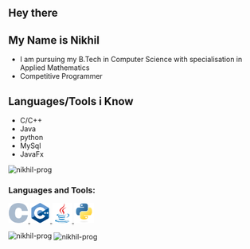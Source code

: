 ## Hey there

## My Name is Nikhil
  - I am pursuing my B.Tech in Computer Science with specialisation in Applied Mathematics
  - Competitive Programmer
  
## Languages/Tools i Know
  - C/C++
  - Java
  - python
  - MySql
  - JavaFx
<p align="left"> <img src="https://komarev.com/ghpvc/?username=nikhil-prog&label=Profile%20views&color=0e75b6&style=flat" alt="nikhil-prog" /> </p>
<h3 align="left">Languages and Tools:</h3>
<p align="left"> <a href="https://www.cprogramming.com/" target="_blank"> <img src="https://raw.githubusercontent.com/devicons/devicon/master/icons/c/c-original.svg" alt="c" width="40" height="40"/> </a> <a href="https://www.w3schools.com/cpp/" target="_blank"> <img src="https://raw.githubusercontent.com/devicons/devicon/master/icons/cplusplus/cplusplus-original.svg" alt="cplusplus" width="40" height="40"/> </a> <a href="https://www.java.com" target="_blank"> <img src="https://raw.githubusercontent.com/devicons/devicon/master/icons/java/java-original.svg" alt="java" width="40" height="40"/> </a> <a href="https://www.python.org" target="_blank"> <img src="https://raw.githubusercontent.com/devicons/devicon/master/icons/python/python-original.svg" alt="python" width="40" height="40"/> </a> </p>

<p><img align="left" src="https://github-readme-stats.vercel.app/api/top-langs?username=nikhil-prog&show_icons=true&locale=en&layout=compact" alt="nikhil-prog" /></p>

<p>&nbsp;<img align="center" src="https://github-readme-stats.vercel.app/api?username=nikhil-prog&show_icons=true&locale=en" alt="nikhil-prog" /></p>
<!--
**Nikhil-prog/Nikhil-prog** is a ✨ _special_ ✨ repository because its `README.md` (this file) appears on your GitHub profile.

Here are some ideas to get you started:

- 🔭 I’m currently working on ...
- 🌱 I’m currently learning ...
- 👯 I’m looking to collaborate on ...
- 🤔 I’m looking for help with ...
- 💬 Ask me about ...
- 📫 How to reach me: ...
- 😄 Pronouns: ...
- ⚡ Fun fact: ...
-->
